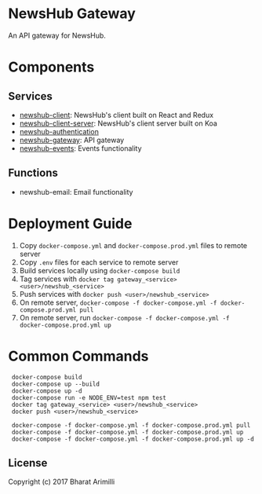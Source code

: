 # NewsHub Gateway

An API gateway for NewsHub.

# Components

## Services

* [newshub-client](https://github.com/bharatari/newshub-client): NewsHub's client built on React and Redux
* [newshub-client-server](https://github.com/bharatari/newshub-client-server): NewsHub's client server built on Koa
* [newshub-authentication](https://github.com/bharatari/newshub-authentication)
* [newshub-gateway](https://github.com/bharatari/newshub-gateway): API gateway
* [newshub-events](https://github.com/bharatari/newshub-events): Events functionality

## Functions

* newshub-email: Email functionality

# Deployment Guide

1. Copy `docker-compose.yml` and `docker-compose.prod.yml` files to remote server
2. Copy `.env` files for each service to remote server
3. Build services locally using `docker-compose build`
4. Tag services with `docker tag gateway_<service> <user>/newshub_<service>`
5. Push services with `docker push <user>/newshub_<service>`
5. On remote server, `docker-compose -f docker-compose.yml -f docker-compose.prod.yml pull`
6. On remote server, run `docker-compose -f docker-compose.yml -f docker-compose.prod.yml up`

# Common Commands

     docker-compose build
     docker-compose up --build
     docker-compose up -d
     docker-compose run -e NODE_ENV=test npm test
     docker tag gateway_<service> <user>/newshub_<service>
     docker push <user>/newshub_<service>

     docker-compose -f docker-compose.yml -f docker-compose.prod.yml pull
     docker-compose -f docker-compose.yml -f docker-compose.prod.yml up
     docker-compose -f docker-compose.yml -f docker-compose.prod.yml up -d

## License

Copyright (c) 2017 Bharat Arimilli
